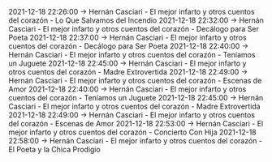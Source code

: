 2021-12-18 22:26:00 -> Hernán Casciari - El mejor infarto y otros cuentos del corazón - Lo Que Salvamos del Incendio
2021-12-18 22:32:00 -> Hernán Casciari - El mejor infarto y otros cuentos del corazón - Decálogo para Ser Poeta
2021-12-18 22:37:00 -> Hernán Casciari - El mejor infarto y otros cuentos del corazón - Decálogo para Ser Poeta
2021-12-18 22:40:00 -> Hernán Casciari - El mejor infarto y otros cuentos del corazón - Teníamos un Juguete
2021-12-18 22:45:00 -> Hernán Casciari - El mejor infarto y otros cuentos del corazón - Madre Extrovertida
2021-12-18 22:49:00 -> Hernán Casciari - El mejor infarto y otros cuentos del corazón - Escenas de Amor
2021-12-18 22:40:00 -> Hernán Casciari - El mejor infarto y otros cuentos del corazón - Teníamos un Juguete
2021-12-18 22:45:00 -> Hernán Casciari - El mejor infarto y otros cuentos del corazón - Madre Extrovertida
2021-12-18 22:49:00 -> Hernán Casciari - El mejor infarto y otros cuentos del corazón - Escenas de Amor
2021-12-18 22:53:00 -> Hernán Casciari - El mejor infarto y otros cuentos del corazón - Concierto Con Hija
2021-12-18 22:58:00 -> Hernán Casciari - El mejor infarto y otros cuentos del corazón - El Poeta y la Chica Prodigio
